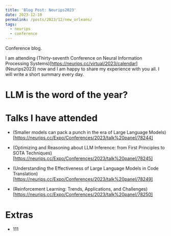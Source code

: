 ```yaml
---
title: 'Blog Post: Neurips2023'
date: 2023-12-10
permalink: /posts/2023/12/new_orleans/
tags:
  - neurips
  - conference
---
```


Conference blog.

I am attending (Thirty-seventh Conference on Neural Information Processing Systems)[https://neurips.cc/virtual/2023/calendar] (Neurips2023) now and I am happy to share my experience with you all. I will write a short summary every day.

# LLM is the word of the year?

Talks I have attended
======
* (Smaller models can pack a punch in the era of Large Language Models)[https://neurips.cc/Expo/Conferences/2023/talk%20panel/78244]

* (Optimizing and Reasoning about LLM Inference: from First Principles to SOTA Techniques)[https://neurips.cc/Expo/Conferences/2023/talk%20panel/78245]

* (Understanding the Effectiveness of Large Language Models in Code Translation)[https://neurips.cc/Expo/Conferences/2023/talk%20panel/78249]

* (Reinforcement Learning: Trends, Applications, and Challenges)[https://neurips.cc/Expo/Conferences/2023/talk%20panel/78250]

Extras
======
* 111
